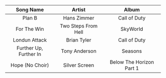| Song Name | Artist | Album |
| :-------: | :----: | :---: |
| Plan B    | Hans Zimmer | Call of Duty |
| For The Win | Two Steps From Hell | SkyWorld |
| Londun Attack | Brian Tyler | Call of Duty |
| Further Up, Further In | Tony Anderson | Seasons |
| Hope \(No Choir\) | Silver Screen | Below The Horizon Part 1 |

